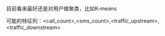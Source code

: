 目前看来最好还是对用户做聚类，比如K-means

可能的特征列：<hour><call_count>,<hour><sms_count>,<hour><traffic_upstream>,<hour><traffic_downstream>